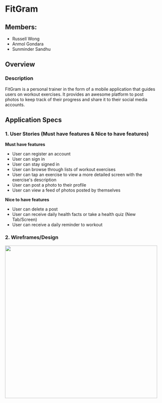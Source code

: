 # FitGram

## Members:
- Russell Wong
- Anmol Gondara
- Sunminder Sandhu

## Overview
### Description
FitGram is a personal trainer in the form of a mobile application that guides users on workout exercises. It provides an awesome platform to post photos to keep track of their progress and share it to their social media accounts.

## Application Specs

### 1. User Stories (Must have features & Nice to have features)

**Must have features**
- User can register an account
- User can sign in
- User can stay signed in
- User can browse through lists of workout exercises
- User can tap an exercise to view a more detailed screen with the exercise's description
- User can post a photo to their profile
- User can view a feed of photos posted by themselves

**Nice to have features**
- User can delete a post
- User can receive daily health facts or take a health quiz (New Tab/Screen)
- User can receive a daily reminder to workout

### 2. Wireframes/Design

<img src="https://i.imgur.com/F4Nfp1n.jpg" width=500>
